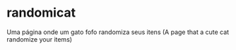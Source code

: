 # randomicat
Uma página onde um gato fofo randomiza seus itens
(A page that a cute cat randomize your items)
